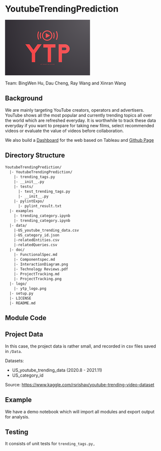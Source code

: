 # YoutubeTrendingPrediction

<img src="logo/ytp_logo.png?raw=true" alt="logo" title="Title"  />

Team: BingWen Hu, Dau Cheng, Ray Wang and Xinran Wang



## Background

We are mainly targeting YouTube creators, operators and advertisers. YouTube shows all the most popular and currently trending topics all over the world which are refreshed everyday. It is worthwhile to track these data everyday if you want to prepare for taking new films, select recommended videos or evaluate the value of videos before collaboration.

We also build a [Dashboard](https://daucheng.github.io/YTP/) for the web based on Tableau and [Github Page](https://github.com/daucheng/YTP)



## Directory Structure

```
YoutubeTrendingPrediction/
  |- YoutubeTrendingPrediction/
    |- trending_tags.py
    |- __init__.py
    |- tests/
      |- test_trending_tags.py
      |- __init__.py
    |- pylintExpo/
      |- pylint_result.txt
  |- examples
    |- trending_category.ipynb
    |- trending_category.ipynb
  |- data/
    |-US_youtube_trending_data.csv
    |-US_category_id.json
    |-relatedEntities.csv
    |-relatedQueries.csv
  |- doc/
    |- FunctionalSpec.md
    |- Componentspec.md
    |- InteractionDiagram.png
    |- Technology Reviews.pdf
    |- ProjectTracking.md
    |- ProjectTracking.png
  |- logo/
    |- ytp_logo.png
  |- setup.py
  |- LICENSE
  |- README.md
```



## Module Code





## Project Data

In this case, the project data is rather small, and recorded in csv files saved in `/Data`.

Datasets:

* US_youtube_trending_data (2020.8 - 2021.11)
* US_category_id

Source: https://www.kaggle.com/rsrishav/youtube-trending-video-dataset



## Example

We have a demo notebook which will import all modules and export output for analysis.



## Testing

It consists of unit tests for `trending_tags.py,`

